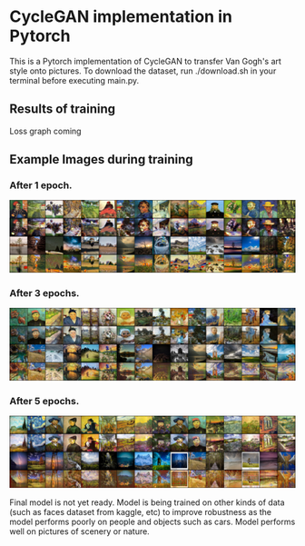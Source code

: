 # CycleGAN implementation in Pytorch

This is a Pytorch implementation of CycleGAN to transfer Van Gogh's art style onto pictures.
To download the dataset, run ./download.sh in your terminal before executing main.py.

## Results of training

Loss graph coming

## Example Images during training

### After 1 epoch.
![After 1 epoch](outputs\900.png)

### After 3 epochs. 

![After 3 epochs](outputs\4000.png)

### After 5 epochs. 
![After 5 epochs](outputs\5300.png)

Final model is not yet ready. Model is being trained on other kinds of data (such as faces dataset from kaggle, etc) to improve robustness as the model performs poorly on people and objects such as cars. Model performs well on pictures of scenery or nature.